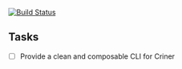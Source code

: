 [![Build Status](https://travis-ci.org/crates-io/criner.svg?branch=master)](https://travis-ci.org/crates-io/criner)

## Tasks

* [ ] Provide a clean and composable CLI for Criner


